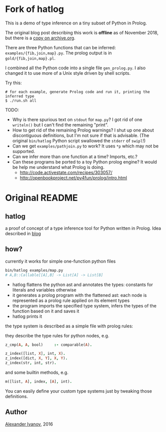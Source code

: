 # Fork of hatlog

This is a demo of type inference on a tiny subset of Python in Prolog.

The original blog post describing this work is **offline** as of November 2018,
but there is a [copy on archive.org][archived-post].

There are three Python functions that can be inferred:
`examples/{fib,join,map}.py`.  The prolog output is in
`gold/{fib,join,map}.pl`.

I combined all the Python code into a single file `gen_prolog.py`.  I also
changed it to use more of a Unix style driven by shell scripts.

Try this:

    # for each example, generate Prolog code and run it, printing the inferred type
    $ ./run.sh all

TODO:

- Why is there spurious text on `stdout` for `map.py`?  I got rid of one
  `writeln()` but I can't find the remaining "print".
- How to get rid of the remaining Prolog warnings?  I shut up one about
  discontiguous definitions, but I'm not sure if that is advisable.  (The
  original `bin/hatlog` Python script swallowed the `stderr` of `swipl`!)
- Can we get `examples/pathjoin.py` to work?  It uses `*p` which may not be supported.
- Can we infer more than one function at a time?  Imports, etc.?
- Can these programs be ported to a toy Python prolog engine?  It would be help
  me understand what Prolog is doing.
  - http://code.activestate.com/recipes/303057/
  - http://openbookproject.net/py4fun/prolog/intro.html

[archived-post]: https://web.archive.org/web/20170216030548/http://code.alehander42.me/prolog_type_systems


# Original README

## hatlog

a proof of concept of a type inference tool for Python written in Prolog. Idea described in [blog](http://code.alehander42.me/prolog_type_systems)

## how?

currently it works for simple one-function python files

```bash
bin/hatlog examples/map.py
# A,B::Callable[[A],B] -> List[A] -> List[B]
```

* hatlog flattens the python ast and annotates the types:  constants for literals and variables otherwise
* it generates a prolog program with the flattened ast: each node is represented as a prolog rule applied on its element types
* the program imports the specified type system, infers the types of the function based on it and saves it
* hatlog prints it

the type system is described as a simple file with prolog rules:

they describe the type rules for python nodes, e.g.

```prolog
z_cmp(A, A, bool)     :- comparable(A).

z_index([list, X], int, X).
z_index([dict, X, Y], X, Y).
z_index(str, int, str).

```

and some builtin methods, e.g.

```prolog
m([list, A], index, [A], int).
```

You can easily define your custom type systems just by tweaking those definitions.


## Author

[Alexander Ivanov](http://code.alehander42.me), 2016
